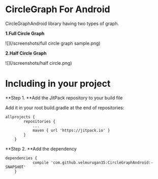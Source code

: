 # CircleGraph For Android

CircleGraphAndroid library having two types of graph.

**1.Full Circle Graph**

![](/screenshots/full circle graph sample.png)

**2.Half Circle Graph**

![](/screenshots/half circle.png)

# Including in your project

**Step 1. **Add the JitPack repository to your build file

Add it in your root build.gradle at the end of repositories:

```
allprojects {
        repositories {
            ...
            maven { url 'https://jitpack.io' }
        }
    }
```

**Step 2. **Add the dependency

```
dependencies {
            compile 'com.github.velmurugan35:CircleGraphAndroid:-SNAPSHOT'
    }
```



